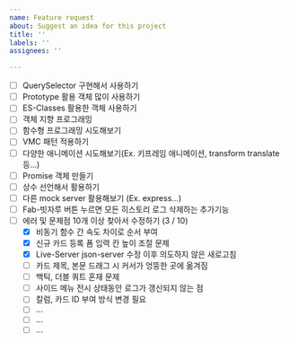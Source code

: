 ```yaml
---
name: Feature request
about: Suggest an idea for this project
title: ''
labels: ''
assignees: ''

---
```


- [ ] QuerySelector 구현해서 사용하기
- [ ] Prototype 활용 객체 많이 사용하기
- [ ] ES-Classes 활용한 객체 사용하기
- [ ] 객체 지향 프로그래밍
- [ ] 함수형 프로그래밍 시도해보기
- [ ] VMC 패턴 적용하기
- [ ] 다양한 애니메이션 시도해보기(Ex. 키프레임 애니메이션, transform translate 등...)
- [ ] Promise 객체 만들기
- [ ] 상수 선언해서 활용하기
- [ ] 다른 mock server 활용해보기 (Ex. express...)
- [ ] Fab-빗자루 버튼 누르면 모든 히스토리 로그 삭제하는 추가기능 
- [ ] 에러 및 문제점 10개 이상 찾아서 수정하기 (3 / 10)
  - [x] 비동기 함수 간 속도 차이로 순서 부여
  - [x] 신규 카드 등록 폼 입력 칸 높이 조절 문제
  - [x] Live-Server json-server 수정 이후 의도하지 않은 새로고침
  - [ ] 카드 제목, 본문 드래그 시 커서가 엉뚱한 곳에 옮겨짐
  - [ ] 백틱, 더블 쿼트 혼재 문제
  - [ ] 사이드 메뉴 전시 상태동안 로그가 갱신되지 않는 점
  - [ ] 칼럼, 카드 ID 부여 방식 변경 필요
  - [ ] ...
  - [ ] ...
  - [ ] ...
